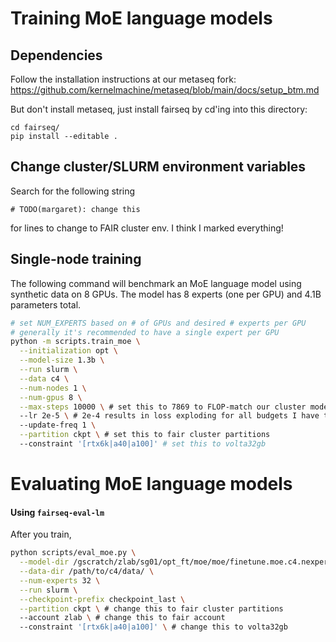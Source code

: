# Training MoE language models

## Dependencies

Follow the installation instructions at our metaseq fork:
https://github.com/kernelmachine/metaseq/blob/main/docs/setup_btm.md

But don't install metaseq, just install fairseq by cd'ing into this directory:

```
cd fairseq/
pip install --editable .
```

## Change cluster/SLURM environment variables

Search for the following string

```
# TODO(margaret): change this
```

for lines to change to FAIR cluster env. I think I marked everything!

## Single-node training

The following command will benchmark an MoE language model using synthetic data
on 8 GPUs. The model has 8 experts (one per GPU) and 4.1B parameters total.

```bash
# set NUM_EXPERTS based on # of GPUs and desired # experts per GPU
# generally it's recommended to have a single expert per GPU
python -m scripts.train_moe \
  --initialization opt \
  --model-size 1.3b \
  --run slurm \
  --data c4 \
  --num-nodes 1 \
  --num-gpus 8 \
  --max-steps 10000 \ # set this to 7869 to FLOP-match our cluster models
  --lr 2e-5 \ # 2e-4 results in loss exploding for all budgets I have tried
  --update-freq 1 \
  --partition ckpt \ # set this to fair cluster partitions
  --constraint '[rtx6k|a40|a100]' # set this to volta32gb
```

# Evaluating MoE language models

#### Using `fairseq-eval-lm`

After you train, 
```bash
python scripts/eval_moe.py \
  --model-dir /gscratch/zlab/sg01/opt_ft/moe/moe/finetune.moe.c4.nexperts_32.init_opt.0edr.mu7869.wu0.bsz2.uf4.fp16adam.rs1234.lr2e-05.pat_10000.ngpu32/ \
  --data-dir /path/to/c4/data/ \
  --num-experts 32 \
  --run slurm \
  --checkpoint-prefix checkpoint_last \
  --partition ckpt \ # change this to fair cluster partitions
  --account zlab \ # change this to fair account
  --constraint '[rtx6k|a40|a100]' \ # change this to volta32gb
```
